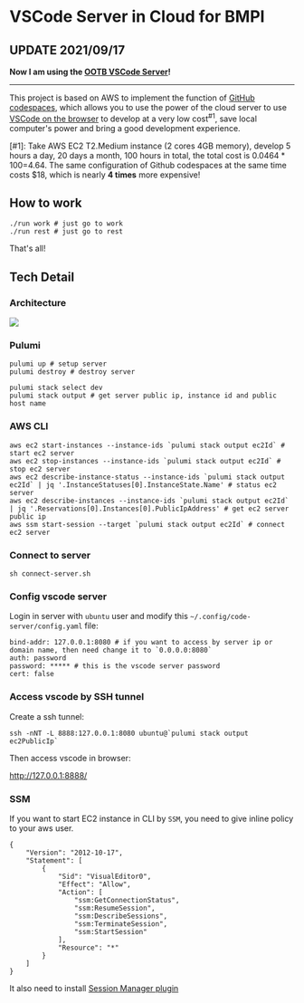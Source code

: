 # VSCode Server in Cloud for BMPI

## UPDATE 2021/09/17

**Now I am using the [OOTB VSCode Server](https://github.com/bmpi-dev/Out-of-the-Box-CodeServer)!**

---

This project is based on AWS to implement the function of [GitHub codespaces](https://github.com/features/codespaces), which allows you to use the power of the cloud server to use [VSCode on the browser](https://github.com/cdr/code-server) to develop at a very low cost<sup>#1</sup>, save local computer's power and bring a good development experience.

[#1]: Take AWS EC2 T2.Medium instance (2 cores 4GB memory), develop 5 hours a day, 20 days a month, 100 hours in total, the total cost is $0.0464*100=$4.64. The same configuration of Github codespaces at the same time costs $18, which is nearly **4 times** more expensive!

## How to work

```
./run work # just go to work
./run rest # just go to rest
```

That's all!

## Tech Detail

### Architecture

![](https://img.bmpi.dev/dafdc38a-8e97-7daa-d860-4ad78c4d182b.png)

### Pulumi

```
pulumi up # setup server
pulumi destroy # destroy server
```

```
pulumi stack select dev
pulumi stack output # get server public ip, instance id and public host name
```

### AWS CLI

```
aws ec2 start-instances --instance-ids `pulumi stack output ec2Id` # start ec2 server
aws ec2 stop-instances --instance-ids `pulumi stack output ec2Id` # stop ec2 server
aws ec2 describe-instance-status --instance-ids `pulumi stack output ec2Id` | jq '.InstanceStatuses[0].InstanceState.Name' # status ec2 server
aws ec2 describe-instances --instance-ids `pulumi stack output ec2Id` | jq '.Reservations[0].Instances[0].PublicIpAddress' # get ec2 server public ip
aws ssm start-session --target `pulumi stack output ec2Id` # connect ec2 server
```

### Connect to server

```
sh connect-server.sh
```

### Config vscode server

Login in server with `ubuntu` user and modify this `~/.config/code-server/config.yaml` file:

```
bind-addr: 127.0.0.1:8080 # if you want to access by server ip or domain name, then need change it to `0.0.0.0:8080`
auth: password
password: ***** # this is the vscode server password
cert: false
```

### Access vscode by SSH tunnel

Create a ssh tunnel:

```
ssh -nNT -L 8888:127.0.0.1:8080 ubuntu@`pulumi stack output ec2PublicIp`
```

Then access vscode in browser:

http://127.0.0.1:8888/

### SSM

If you want to start EC2 instance in CLI by `SSM`, you need to give inline policy to your aws user.

```
{
    "Version": "2012-10-17",
    "Statement": [
        {
            "Sid": "VisualEditor0",
            "Effect": "Allow",
            "Action": [
                "ssm:GetConnectionStatus",
                "ssm:ResumeSession",
                "ssm:DescribeSessions",
                "ssm:TerminateSession",
                "ssm:StartSession"
            ],
            "Resource": "*"
        }
    ]
}
```

It also need to install [Session Manager plugin](https://docs.aws.amazon.com/systems-manager/latest/userguide/session-manager-working-with-install-plugin.html#install-plugin-macos)
